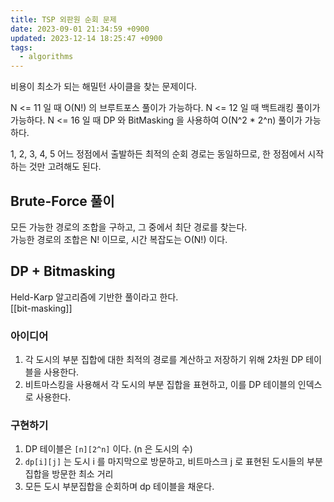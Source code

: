 ```yaml
---
title: TSP 외판원 순회 문제
date: 2023-09-01 21:34:59 +0900
updated: 2023-12-14 18:25:47 +0900
tags:
  - algorithms
---
```


비용이 최소가 되는 해밀턴 사이클을 찾는 문제이다.

N <= 11 일 때 O(N!) 의 브루트포스 풀이가 가능하다.
N <= 12 일 때 백트래킹 풀이가 가능하다.
N <= 16 일 때 DP 와 BitMasking 을 사용하여 O(N^2 * 2^n) 풀이가 가능하다.

1, 2, 3, 4, 5 어느 정점에서 출발하든 최적의 순회 경로는 동일하므로, 한 정점에서 시작하는 것만 고려해도 된다. 

## Brute-Force 풀이

모든 가능한 경로의 조합을 구하고, 그 중에서 최단 경로를 찾는다.   
가능한 경로의 조합은 N! 이므로, 시간 복잡도는 O(N!) 이다.   

## DP + Bitmasking

Held-Karp 알고리즘에 기반한 풀이라고 한다.   
[[bit-masking]]

### 아이디어

1. 각 도시의 부분 집합에 대한 최적의 경로를 계산하고 저장하기 위해 2차원 DP 테이블을 사용한다.
2. 비트마스킹을 사용해서 각 도시의 부분 집합을 표현하고, 이를 DP 테이블의 인덱스로 사용한다.

### 구현하기

1. DP 테이블은 `[n][2^n]` 이다. (n 은 도시의 수)
2. `dp[i][j]` 는 도시 i 를 마지막으로 방문하고, 비트마스크 j 로 표현된 도시들의 부분 집합을 방문한 최소 거리
3. 모든 도시 부분집합을 순회하며 dp 테이블을 채운다.

```python

```